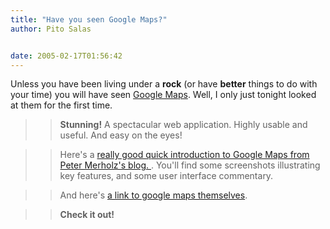 ```yaml
---
title: "Have you seen Google Maps?"
author: Pito Salas


date: 2005-02-17T01:56:42
---
```


Unless you have been living under a **rock** (or have **better** things to do
with your time) you will have seen [Google Maps](<http://maps.google.com>).
Well, I only just tonight looked at them for the first time.

>>

>> **Stunning!** A spectacular web application. Highly usable and useful. And
easy on the eyes!

>>

>> Here's a [really good quick introduction to Google Maps from Peter
Merholz's blog. ](<http://www.peterme.com/archives/000454.html>). You'll find
some screenshots illustrating key features, and some user interface
commentary.

>>

>> And here's [a link to google maps themselves](<http://maps.google.com>).

>>

>> **Check it out!**


